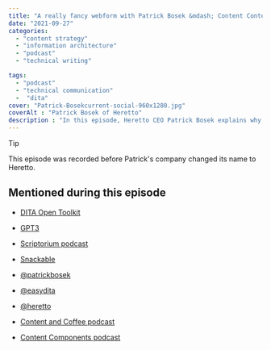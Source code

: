 ```yaml
---
title: "A really fancy webform with Patrick Bosek &mdash; Content Content podcast"
date: "2021-09-27"
categories:
  - "content strategy"
  - "information architecture"
  - "podcast"
  - "technical writing"

tags:
  - "podcast"
  - "technical communication"
  -  "dita"
cover: "Patrick-Bosekcurrent-social-960x1280.jpg"
coverAlt : "Patrick Bosek of Heretto"
description : "In this episode, Heretto CEO Patrick Bosek explains why pure techcomm is going away, why being a CEO is like being an eight year old with a lemonade stand, and more."
---
```



> [!TIP]
> This episode was recorded before Patrick's company changed its name to Heretto.


## Mentioned during this episode

- [DITA Open Toolkit](https://www.dita-ot.org/)

- [GPT3](https://openai.com/blog/gpt-3-apps/)

- [Scriptorium podcast](https://www.scriptorium.com/content-strategy-experts-podcast/)

- [Snackable](https://www.snackable.ai/)

- [@patrickbosek](https://twitter.com/patrickbosek)

- [@easydita](https://twitter.com/easydita)

- [@heretto](https://www.twitter.com/heretto)

- [Content and Coffee podcast](https://heretto.com/talk-shows/)

- [Content Components podcast](https://podcasts.apple.com/us/podcast/content-components/)
